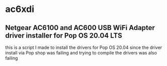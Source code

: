 # ac6xdi
## Netgear AC6100 and AC600 USB WiFi Adapter driver installer for Pop OS 20.04 LTS
this is a script I made to install the drivers for Pop OS 20.04 since the driver install via Pop shop was failing and trying to compile the drivers was also failing
